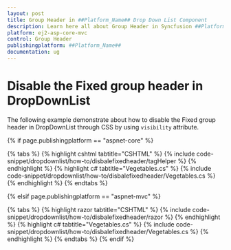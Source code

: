 ```yaml
---
layout: post
title: Group Header in ##Platform_Name## Drop Down List Component
description: Learn here all about Group Header in Syncfusion ##Platform_Name## Drop Down List component of Syncfusion Essential JS 2 and more.
platform: ej2-asp-core-mvc
control: Group Header
publishingplatform: ##Platform_Name##
documentation: ug
---
```



# Disable the Fixed group header in DropDownList

The following example demonstrate about how to disable the Fixed group header in DropDownList through CSS by using `visibility` attribute.

{% if page.publishingplatform == "aspnet-core" %}

{% tabs %}
{% highlight cshtml tabtitle="CSHTML" %}
{% include code-snippet/dropdownlist/how-to/disbalefixedheader/tagHelper %}
{% endhighlight %}
{% highlight c# tabtitle="Vegetables.cs" %}
{% include code-snippet/dropdownlist/how-to/disbalefixedheader/Vegetables.cs %}
{% endhighlight %}
{% endtabs %}

{% elsif page.publishingplatform == "aspnet-mvc" %}

{% tabs %}
{% highlight razor tabtitle="CSHTML" %}
{% include code-snippet/dropdownlist/how-to/disbalefixedheader/razor %}
{% endhighlight %}
{% highlight c# tabtitle="Vegetables.cs" %}
{% include code-snippet/dropdownlist/how-to/disbalefixedheader/Vegetables.cs %}
{% endhighlight %}
{% endtabs %}
{% endif %}

